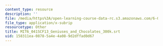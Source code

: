```yaml
---
content_type: resource
description: ''
file: /media/https%3A/open-learning-course-data-rc.s3.amazonaws.com/6-041sc-probabilistic-systems-analysis-and-applied-probability-fall-2013/158311ea08785a4e4a089d2dffad0d67_MIT6_041SCF13_Geniuses_and_Chocolates_300k.srt
file_type: application/x-subrip
resourcetype: Other
title: MIT6_041SCF13_Geniuses_and_Chocolates_300k.srt
uid: 158311ea-0878-5a4e-4a08-9d2dffad0d67
---
```

